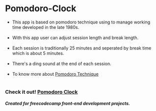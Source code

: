 # Pomodoro-Clock

- This app is based on pomodoro technique using to manage working time developed in the late 1980s.<br><br>
- With this app user can adjust session length and break length. <br><br>
- Each session is traditionally 25 minutes and seperated by break time which is about 5 minutes.<br><br>
- There's a ding sound at the end of each session.<br><br>
- To know more about [Pomodoro Technique](https://en.wikipedia.org/wiki/Pomodoro_Technique)<br><br>

### Check it out! [Pomodoro Clock](https://trangtmtran.github.io/Pomodoro-Clock/)
##### Created for freecodecamp front-end development projects.  
